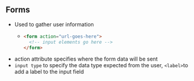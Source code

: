 ## Forms

* Used to gather user information
    * ``` html
      <form action="url-goes-here">
        <!-- input elements go here -->
      </form>
      ```
* action attribute specifies where the form data will be sent
* `input type` to specify the data type expected from the user, `<label>`to add a label to the input field
